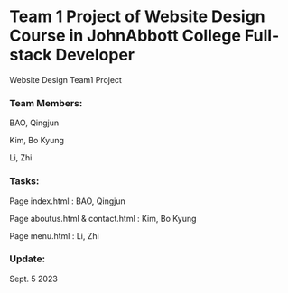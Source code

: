 # Team 1 Project of Website Design Course in JohnAbbott College Full-stack Developer

Website Design Team1 Project

### Team Members:

BAO, Qingjun

Kim, Bo Kyung

Li, Zhi


### Tasks:

Page index.html : BAO, Qingjun

Page aboutus.html & contact.html : Kim, Bo Kyung

Page menu.html : Li, Zhi


### Update:

Sept. 5 2023
